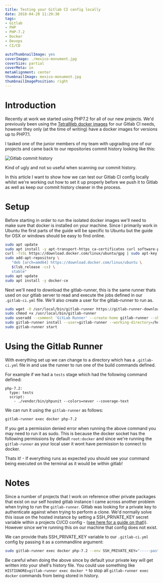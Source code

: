 ```yaml
---
title: Testing your Gitlab CI config locally
date: 2018-04-20 11:29:30
tags:
- Gitlab
- PHP
- PHP-7.2
- Docker
- Devops
- CI/CD

autoThumbnailImage: yes
coverImage: ./mexico-monument.jpg
coverSize: partial
coverMeta: in
metaAlignment: center
thumbnailImage: mexico-monument.jpg
thumbnailImagePosition: right
---
```

# Introduction
Recently at work we started using PHP7.2 for all of our new projects. We'd previously been using the [TetraWeb docker images](https://github.com/TetraWeb/docker) for our Gitlab CI needs, however they only (at the time of writing) have a docker images for versions up to PHP7.1.

I tasked one of the junior members of my team with upgrading one of our projects and came back to our repositories commit history looking like this:

![Gitlab commit history](/blog/testing-gitlab-ci-config-locally/gitlab-commit-history.png)

Kind of ugly and not so useful when scanning our commit history. 

In this article I want to show how we can test our Gitlab CI config locally whilst we're working out how to set it up properly before we push it to Gitlab as well as keep our commit history cleaner in the process.

<!-- more -->
# Setup
Before starting in order to run the isolated docker images we'll need to make sure that docker is installed on your machine. 
Since I primarily work in Ubuntu the first parts of the guide will be specific to Ubuntu but the guide for OSX or windows should be easy to find online.

```bash
sudo apt update
sudo apt install -y apt-transport-https ca-certificates curl software-properties-common
curl -fsSL https://download.docker.com/linux/ubuntu/gpg | sudo apt-key add -
sudo add-apt-repository \
   "deb [arch=amd64] https://download.docker.com/linux/ubuntu \
   $(lsb_release -cs) \
   stable"
sudo apt update
sudo apt install -y docker-ce
```

Next we'll need to download the gitlab-runner, this is the same runner thats used on our gitlab server to read and execute the jobs defined in our `.gitlab-ci.yml` file. We'll also create a user for the gitlab-runner to run as.

```bash
sudo wget -O /usr/local/bin/gitlab-runner https://gitlab-runner-downloads.s3.amazonaws.com/latest/binaries/gitlab-runner-linux-amd64
sudo chmod +x /usr/local/bin/gitlab-runner
sudo useradd --comment 'GitLab Runner' --create-home gitlab-runner --shell /bin/bash
sudo gitlab-runner install --user=gitlab-runner --working-directory=/home/gitlab-runner
sudo gitlab-runner start
```

# Using the Gitlab Runner
With everything set up we can change to a directory which has a `.gitlab-ci.yml` file in and use the runner to run one of the build commands defined.

For example if we had a `tests` stage which had the following command defined:

```
php-7.2:
  type: tests
  script:
    - ./vendor/bin/phpunit --colors=never --coverage-text
```

We can run it using the `gitlab-runner` as follows:

```bash
gitlab-runner exec docker php-7.2
```

If you get a permission denied error when running the above command you may need to run it as sudo. This is because the docker socket has the following permissions by default `root:docker` and since we're running the `gitlab-runner` as your local user it wont have permission to connect to docker.

Thats it! - If everything runs as expected you should see your command being executed on the terminal as it would be within gitlab!


# Notes
Since a number of projects that I work on reference other private packages that exist on our self hosted gitlab instance I came across another problem when trying to run the `gitlab-runner`. Gitlab was looking for a private key to authenticate against when trying to perform a clone. We'd normally solve this issue on the hosted instance by setting a SSH_PRIVATE_KEY secret variable within a projects CI/CD config - ([see here for a guide on that](blog/gitlab-ci-for-php-applications))). However since we're running this on our machine that config does not exist.

We can provide thats SSH_PRIVATE_KEY variable to our `.gitlab-ci.yml` config by passing it as a commandline argument:

```bash
sudo gitlab-runner exec docker php-7.2 --env SSH_PRIVATE_KEY="-----paste your private key here------"
```

Be careful when doing the above since by default your private key will get written into your shell's history file. You could use something like `HISTIGNORE=gitlab-runner exec docker *` to stop all `gitlab-runner exec docker` commands from being stored in history.

